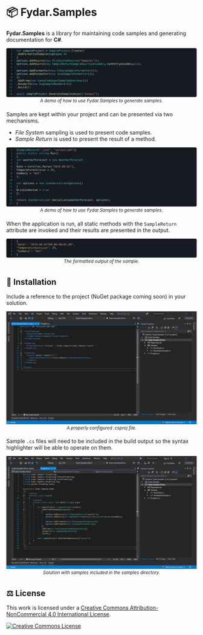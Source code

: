 <h1>
📦 Fydar.Samples
</h1>

**Fydar.Samples** is a library for maintaining code samples and generating documentation for **C#**.

<p align="center">
  <img src="./img/how-to-use.svg" alt="A demo of how to use Fydar.Samples to generate samples."/>
  <sup><i>A demo of how to use Fydar.Samples to generate samples.</i></sup>
</p>

Samples are kept within your project and can be presented via two mechanisms.

- *File System* sampling is used to present code samples.
- *Sample Return* is used to present the result of a method.

<p align="center">
  <img src="./img/serialization-sample.svg" alt="A sample maintained using this project."/>
  <sup><i>A demo of how to use Fydar.Samples to generate samples.</i></sup>
</p>

When the application is run, all static methods with the `SampleReturn` attribute are invoked and their results are presented in the output.

<p align="center">
  <img src="./img/serialization-sample-output.svg" alt="The formatted output of the sample."/>
  <sup><i>The formatted output of the sample.</i></sup>
</p>

## 🔧 Installation

Include a reference to the project (NuGet package coming soon) in your solution.

<p align="center">
  <img src="./img/installation-csproj.png" alt="A properly configured .csproj file."/>
  <sup><i>A properly configured .csproj file.</i></sup>
</p>

Sample `.cs` files will need to be included in the build output so the syntax highlighter will be able to operate on them.

<p align="center">
  <img src="./img/project-layout.png" alt="Solution with samples included in the samples directory."/>
  <sup><i>Solution with samples included in the samples directory.</i></sup>
</p>

## ⚖ License

This work is licensed under a [Creative Commons Attribution-NonCommercial 4.0 International License](http://creativecommons.org/licenses/by-nc/4.0/).

[![Creative Commons License](https://i.creativecommons.org/l/by-nc/4.0/88x31.png)](http://creativecommons.org/licenses/by-nc/4.0/)
